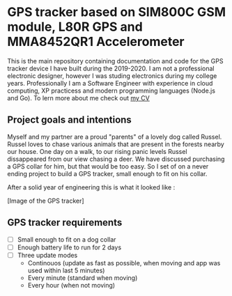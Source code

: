 # GPS tracker based on SIM800C GSM module, L80R GPS and MMA8452QR1 Accelerometer

This is the main repository containing documentation and code for the GPS tracker device I have built during the 2019-2020. I am not a professional electronic designer, however I was studing electronics during my college years. Professionally I am a Software Engineer with experience in cloud computing, XP practicess and modern programming languages (Node.js and Go). To lern more about me check out [my CV](https://rafaljachimczyk.github.io/markdown-cv/)

## Project goals and intentions

Myself and my partner are a proud "parents" of a lovely dog called Russel. Russel loves to chase various animals that are present in the forests nearby our house. One day on a walk, to our rising panic levels Russel dissappeared from our view chasing a deer. We have discussed purchasing a GPS collar for him, but that would be too easy. So I set of on a never ending project to build a GPS tracker, small enough to fit on his collar. 

After a solid year of engineering this is what it looked like : 

[Image of the GPS tracker]

## GPS tracker requirements

- [ ] Small enough to fit on a dog collar
- [ ] Enough battery life to run for 2 days
- [ ] Three update modes
    - Continouos (update as fast as possible, when moving and app was used within last 5 minutes)
    - Every minute (standard when moving)
    - Every hour (when not moving)


